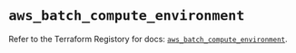 # `aws_batch_compute_environment`

Refer to the Terraform Registory for docs: [`aws_batch_compute_environment`](https://www.terraform.io/docs/providers/aws/r/batch_compute_environment).
